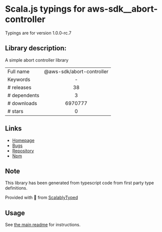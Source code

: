
# Scala.js typings for aws-sdk__abort-controller

Typings are for version 1.0.0-rc.7

## Library description:
A simple abort controller library

|                    |                 |
| ------------------ | :-------------: |
| Full name          | @aws-sdk/abort-controller |
| Keywords           | - |
| # releases         | 38 |
| # dependents       | 3 |
| # downloads        | 6970777 |
| # stars            | 0 |

## Links
- [Homepage](https://github.com/aws/aws-sdk-js-v3/tree/main/packages/abort-controller)
- [Bugs](https://github.com/aws/aws-sdk-js-v3/issues)
- [Repository](https://github.com/aws/aws-sdk-js-v3)
- [Npm](https://www.npmjs.com/package/%40aws-sdk%2Fabort-controller)
    


## Note
This library has been generated from typescript code from first party type definitions.

Provided with :purple_heart: from [ScalablyTyped](https://github.com/oyvindberg/ScalablyTyped)

## Usage
See [the main readme](../../readme.md) for instructions.


